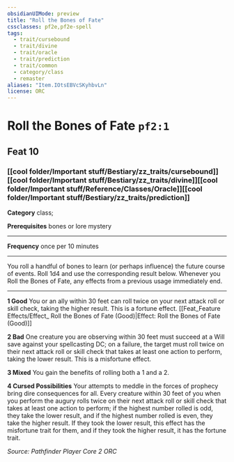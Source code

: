 ```yaml
---
obsidianUIMode: preview
title: "Roll the Bones of Fate"
cssclasses: pf2e,pf2e-spell
tags:
  - trait/cursebound
  - trait/divine
  - trait/oracle
  - trait/prediction
  - trait/common
  - category/class
  - remaster
aliases: "Item.IOtsEBVcSKyhbvLn"
license: ORC
---
```

# Roll the Bones of Fate `pf2:1`
## Feat 10
### [[cool folder/Important stuff/Bestiary/zz_traits/cursebound]][[cool folder/Important stuff/Bestiary/zz_traits/divine]][[cool folder/Important stuff/Reference/Classes/Oracle]][[cool folder/Important stuff/Bestiary/zz_traits/prediction]]

**Category** class; 



**Prerequisites** bones or lore mystery
* * *
**Frequency** once per 10 minutes

* * *

You roll a handful of bones to learn (or perhaps influence) the future course of events. Roll 1d4 and use the corresponding result below. Whenever you Roll the Bones of Fate, any effects from a previous usage immediately end.

* * *

**1 Good** You or an ally within 30 feet can roll twice on your next attack roll or skill check, taking the higher result. This is a fortune effect. [[Feat_Feature Effects/Effect_ Roll the Bones of Fate (Good)|Effect: Roll the Bones of Fate (Good)]]

**2 Bad** One creature you are observing within 30 feet must succeed at a Will save against your spellcasting DC; on a failure, the target must roll twice on their next attack roll or skill check that takes at least one action to perform, taking the lower result. This is a misfortune effect.

**3 Mixed** You gain the benefits of rolling both a 1 and a 2.

**4 Cursed Possibilities** Your attempts to meddle in the forces of prophecy bring dire consequences for all. Every creature within 30 feet of you when you perform the augury rolls twice on their next attack roll or skill check that takes at least one action to perform; if the highest number rolled is odd, they take the lower result, and if the highest number rolled is even, they take the higher result. If they took the lower result, this effect has the misfortune trait for them, and if they took the higher result, it has the fortune trait.

*Source: Pathfinder Player Core 2*
*ORC*